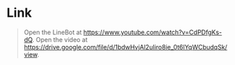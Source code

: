 # Link
> Open the LineBot at https://www.youtube.com/watch?v=CdPDfgKs-dQ.
> Open the video at https://drive.google.com/file/d/1bdwHvjAl2uIiro8ie_0t6lYqWCbudqSk/view.
